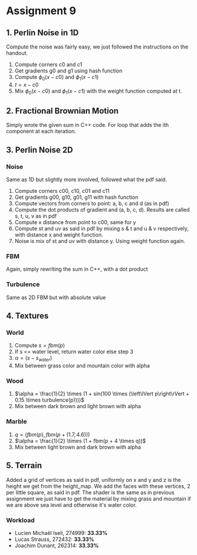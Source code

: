 # Assignment 9

## 1. Perlin Noise in 1D
Compute the noise was fairly easy, we just followed the instructions on the handout.
1. Compute corners c0 and c1
2. Get gradients g0 and g1 using hash function
3. Compute $\phi_0(x - c0)$ and $\phi_1(x - c1)$
4. $t = x - c0$
5. Mix $\phi_0(x - c0)$ and $\phi_1(x - c1)$ with the weight function computed at t.

## 2. Fractional Brownian Motion
Simply wrote the given sum in C++ code. For loop that adds the ith component at each iteration.

## 3. Perlin Noise 2D
### Noise
Same as 1D but slightly more involved, followed what the pdf said.
1. Compute corners c00, c10, c01 and c11
2. Get gradients g00, g10, g01, g11 with hash function
3. Compute vectors from corners to point: a, b, c and d (as in pdf)
4. Compute the dot products of gradient and (a, b, c, d). Results are called s, t, u, v as in pdf
5. Compute x distance from point to c00, same for y
6. Compute st and uv as said in pdf by mixing s & t and u & v respectively, with distance x and weight function.
7. Noise is mix of st and uv with distance y. Using weight function again.

### FBM
Again, simply rewriting the sum in C++, with a dot product

### Turbulence
Same as 2D FBM but with absolute value

## 4. Textures
### World
1. Compute $s = fbm(p)$
2. If s <= water level, return water color else step 3
3. $\alpha = (s - s_{water})$
4. Mix between grass color and mountain color with alpha

### Wood
1. $\alpha = \frac{1}{2} \times (1 + sin(100 \times (\left\lVert p\right\rVert + 0.15 \times turbulence(p))))$
2. Mix between dark brown and light brown with alpha

### Marble
1. $q = (fbm(p), fbm(p + (1.7, 4.6)))$
2. $\alpha = \frac{1}{2} \times (1 + fbm(p + 4 \times q))$
3. Mix between light brown and dark brown with alpha

## 5. Terrain
Added a grid of vertices as said in pdf, uniformly on x and y and z is the height we get from the height_map.
We add the faces with these vertices, 2 per little square, as said in pdf.
The shader is the same as in previous assignment we just have to get the material by mixing grass and mountain if we are above sea level and otherwise it's water color.

### Workload
- Lucien Michaël Iseli, 274999: **33.33%**
- Lucas Strauss, 272432: **33.33%**
- Joachim Dunant, 262314: **33.33%**
